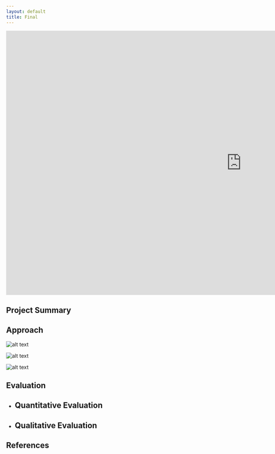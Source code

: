 ```yaml
---
layout: default
title: Final
---
```


<div><iframe width="1280" height="720" src="https://www.youtube.com/embed/XtD2K157d3Q" frameborder="0" allowfullscreen></iframe></div>

## Project Summary


## Approach


![alt text](http://wx1.sinaimg.cn/mw690/74cf960cgy1fg396x3s5tj20m80chdge.jpg)


![alt text](http://wx1.sinaimg.cn/mw1024/74cf960cgy1fg3c4n44clj21c208odgy.jpg)

![alt text](http://wx2.sinaimg.cn/mw1024/74cf960cgy1fg3c4ormbfj21kw08njuv.jpg)

## Evaluation
- Quantitative Evaluation
  - 
 
- Qualitative Evaluation
  - 

## References

